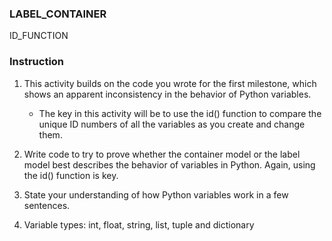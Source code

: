 ### LABEL_CONTAINER
ID_FUNCTION

### Instruction
1. This activity builds on the code you wrote for the first milestone, which shows an apparent inconsistency in the 
behavior of Python variables.

    - The key in this activity will be to use the id() function to compare the unique ID numbers of all the variables
    as you create and change them.

2. Write code to try to prove whether the container model or the label model best describes the behavior of variables
in Python. Again, using the id() function is key.

3. State your understanding of how Python variables work in a few sentences.

4. Variable types: int, float, string, list, tuple and dictionary
